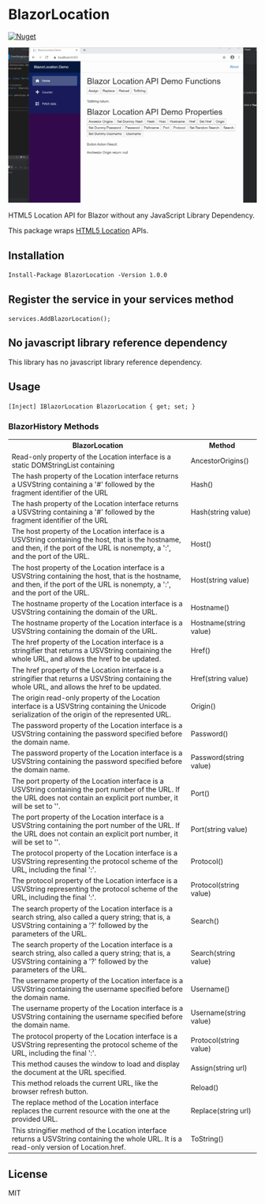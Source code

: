# BlazorLocation

[![Nuget](https://buildstats.info/nuget/BlazorLocation?v=1.0.0)](https://www.nuget.org/packages/BlazorLocation)

![](BlazorLocationDemo.gif)

HTML5 Location API for Blazor without any JavaScript Library Dependency.

This package wraps [HTML5 Location](https://developer.mozilla.org/en-US/docs/Web/API/Location) APIs. 

## Installation

`Install-Package BlazorLocation -Version 1.0.0`

## Register the service in your services method

`services.AddBlazorLocation();`

## No javascript library reference dependency

This library has no javascript library reference dependency.

## Usage

`[Inject] IBlazorLocation BlazorLocation { get; set; }`

### BlazorHistory Methods

<table>
	<tr>
		<th>BlazorLocation</th>
		<th>Method</th>
	</tr>
	<tr>
		<td>Read-only property of the Location interface is a static DOMStringList containing</td>
		<td>AncestorOrigins()</td>
	</tr>
	<tr>
		<td>The hash property of the Location interface returns a USVString containing a '#' followed by the fragment identifier of the URL</td>
		<td>Hash()</td>
	</tr>
  <tr>
		<td>The hash property of the Location interface returns a USVString containing a '#' followed by the fragment identifier of the URL</td>
		<td>Hash(string value)</td>
	</tr>
	<tr>
		<td>The host property of the Location interface is a USVString containing the host, that is the hostname, and then, if the port of the URL is nonempty, a ':', and the port of the URL.</td>
		<td>Host()</td>
	</tr>
    <tr>
		<td>The host property of the Location interface is a USVString containing the host, that is the hostname, and then, if the port of the URL is nonempty, a ':', and the port of the URL.</td>
		<td>Host(string value)</td>
	</tr>
    <tr>
		<td>The hostname property of the Location interface is a USVString containing the domain of the URL.</td>
		<td>Hostname()</td>
	</tr>
    <tr>
		<td>The hostname property of the Location interface is a USVString containing the domain of the URL.</td>
		<td>Hostname(string value)</td>
	</tr>
    <tr>
		<td>The href property of the Location interface is a stringifier that returns a USVString containing the whole URL, and allows the href to be updated.</td>
		<td>Href()</td>
	</tr>
    <tr>
		<td>The href property of the Location interface is a stringifier that returns a USVString containing the whole URL, and allows the href to be updated.</td>
		<td>Href(string value)</td>
	</tr>
    <tr>
		<td>The origin read-only property of the Location interface is a USVString containing the Unicode serialization of the origin of the represented URL.</td>
		<td>Origin()</td>
	</tr>
  </tr>
  <tr>
		<td>The password property of the Location interface is a USVString containing the password specified before the domain name.</td>
		<td>Password()</td>
	</tr>
  </tr>
    <tr>
		<td>The password property of the Location interface is a USVString containing the password specified before the domain name.</td>
		<td>Password(string value)</td>
	</tr>
  <tr>
		<td>The port property of the Location interface is a USVString containing the port number of the URL. If the URL does not contain an explicit port number, it will be set to ''.</td>
		<td>Port()</td>
	</tr>
  </tr>
    <tr>
		<td>The port property of the Location interface is a USVString containing the port number of the URL. If the URL does not contain an explicit port number, it will be set to ''.</td>
		<td>Port(string value)</td>
	</tr>
  <tr>
		<td>The protocol property of the Location interface is a USVString representing the protocol scheme of the URL, including the final ':'.</td>
		<td>Protocol()</td>
	</tr>
  </tr>
    <tr>
		<td>The protocol property of the Location interface is a USVString representing the protocol scheme of the URL, including the final ':'.</td>
		<td>Protocol(string value)</td>
	</tr>
  <tr>
		<td>The search property of the Location interface is a search string, also called a query string; that is, a USVString containing a '?' followed by the parameters of the URL.</td>
		<td>Search()</td>
	</tr>
  </tr>
    <tr>
		<td>The search property of the Location interface is a search string, also called a query string; that is, a USVString containing a '?' followed by the parameters of the URL.</td>
		<td>Search(string value)</td>
	</tr>
  <tr>
		<td>The username property of the Location interface is a USVString containing the username specified before the domain name.</td>
		<td>Username()</td>
	</tr>
  </tr>
    <tr>
		<td>The username property of the Location interface is a USVString containing the username specified before the domain name.</td>
		<td>Username(string value)</td>
	</tr>
  </tr>
    <tr>
		<td>The protocol property of the Location interface is a USVString representing the protocol scheme of the URL, including the final ':'.</td>
		<td>Protocol(string value)</td>
	</tr>
  <tr>
		<td>This method causes the window to load and display the document at the URL specified.</td>
		<td>Assign(string url)</td>
	</tr>
  </tr>
    <tr>
		<td>This method reloads the current URL, like the browser refresh button.</td>
		<td>Reload()</td>
	</tr>
  <tr>
		<td>The replace method of the Location interface replaces the current resource with the one at the provided URL.</td>
		<td>Replace(string url)</td>
	</tr>
  </tr>
    <tr>
		<td>This stringifier method of the Location interface returns a USVString containing the whole URL. It is a read-only version of Location.href.</td>
		<td>ToString()</td>
	</tr>
</table>

## License
MIT
